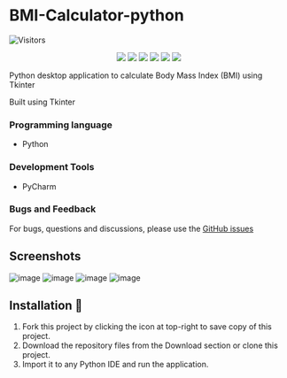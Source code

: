 # BMI-Calculator-python
![Visitors](https://api.visitorbadge.io/api/visitors?path=https%3A%2F%2Fgithub.com%2Freshmaharidhas%2FBMI-Calculator-python%2Ftree%2Fmain&labelColor=%23000000&countColor=%2300ff00&style=plastic)
<p align="center">
  <img src="https://img.shields.io/github/stars/reshmaharidhas/BMI-Calculator-python">
  <img src="https://img.shields.io/github/languages/top/reshmaharidhas/BMI-Calculator-python?labelColor=black&color=%230b33e3"/>
  <img src="https://img.shields.io/github/repo-size/reshmaharidhas/BMI-Calculator-python"/>
  <img src="https://img.shields.io/github/v/release/reshmaharidhas/BMI-Calculator-python?labelColor=%23000000"/>
  <img src="https://img.shields.io/github/release-date/reshmaharidhas/BMI-Calculator-python?labelColor=%23000000"/>
  <img src="https://img.shields.io/github/created-at/reshmaharidhas/BMI-Calculator-python"/>
</p>

Python desktop application to calculate Body Mass Index (BMI) using Tkinter

Built using Tkinter

### Programming language
- Python

### Development Tools
- PyCharm

### Bugs and Feedback
For bugs, questions and discussions, please use the <a href="https://github.com/reshmaharidhas/BMI-Calculator-python/issues">GitHub issues</a>

## Screenshots

![image](https://github.com/reshmaharidhas/BMI-Calculator-python/assets/37250413/0cd5cf99-37df-4d73-81d9-aac0a43fcf98)
![image](https://github.com/reshmaharidhas/BMI-Calculator-python/assets/37250413/46e8b324-5aee-49cd-ad0b-6670f165fade)
![image](https://github.com/reshmaharidhas/BMI-Calculator-python/assets/37250413/55f08863-d31d-4950-bbf6-60daf70072ea)
![image](https://github.com/reshmaharidhas/BMI-Calculator-python/assets/37250413/0b501425-3dd6-46ec-86f3-6c2cf128bebb)

## Installation :electric_plug:
1. Fork this project by clicking the icon at top-right to save copy of this project.
2. Download the repository files from the Download section or clone this project.
3. Import it to any Python IDE and run the application.
